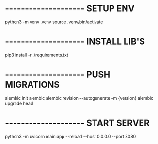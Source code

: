 
# --------------------	SETUP ENV
python3 -m venv .venv
source .venv/bin/activate

# --------------------	INSTALL LIB'S
pip3 install -r ./requirements.txt

# --------------------	PUSH MIGRATIONS
alembic init alembic
alembic revision --autogenerate -m {version}
alembic upgrade head
 
# -------------------- START SERVER
python3 -m uvicorn main:app --reload --host 0.0.0.0 --port 8080


 